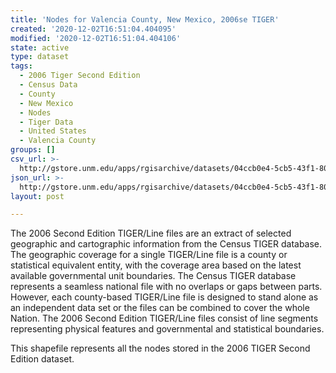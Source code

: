 ```yaml
---
title: 'Nodes for Valencia County, New Mexico, 2006se TIGER'
created: '2020-12-02T16:51:04.404095'
modified: '2020-12-02T16:51:04.404106'
state: active
type: dataset
tags:
  - 2006 Tiger Second Edition
  - Census Data
  - County
  - New Mexico
  - Nodes
  - Tiger Data
  - United States
  - Valencia County
groups: []
csv_url: >-
  http://gstore.unm.edu/apps/rgisarchive/datasets/04ccb0e4-5cb5-43f1-80ac-21a92ebe0338/tgr2006se_vale_nodes.derived.csv
json_url: >-
  http://gstore.unm.edu/apps/rgisarchive/datasets/04ccb0e4-5cb5-43f1-80ac-21a92ebe0338/tgr2006se_vale_nodes.derived.json
layout: post

---
```

The 2006 Second Edition TIGER/Line files are an extract of selected geographic and cartographic information from the Census TIGER database.  The geographic coverage for a single TIGER/Line file is a county or statistical equivalent entity, with the coverage area based on the latest available governmental unit boundaries. The Census TIGER database represents a seamless national file with no overlaps or gaps between parts.  However, each county-based TIGER/Line file is designed to stand alone as an independent data set or the files can be combined to cover the whole Nation.  The 2006 Second Edition  TIGER/Line files consist of line segments representing physical features and governmental and statistical boundaries.  

This shapefile represents all the nodes stored in the 2006 TIGER Second Edition dataset.
